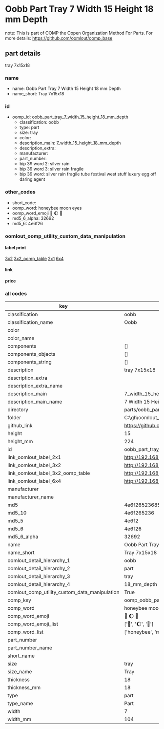 # Oobb Part Tray 7 Width 15 Height 18 mm Depth  

note: This is part of OOMP the Oopen Organization Method For Parts. For more details: https://github.com/oomlout/oomp_base

##  part details
  



tray 7x15x18



### name
* name: Oobb Part Tray 7 Width 15 Height 18 mm Depth
* name_short: Tray 7x15x18 
### id
* oomp_id: oobb_part_tray_7_width_15_height_18_mm_depth
  * classification: oobb
  * type: part
  * size: tray
  * color: 
  * description_main: 7_width_15_height_18_mm_depth
  * description_extra: 
  * manufacturer: 
  * part_number: 
  * bip 39 word 2: silver rain
  * bip 39 word 3: silver rain fragile
  * bip 39 word: silver rain fragile tube festival west stuff luxury egg off daring agent

### other_codes
* short_code: 
* oomp_word: honeybee moon eyes
* oomp_word_emoji :honeybee: :moon: :eyes:
* md5_6_alpha: 32692
* md5_6: 4e6f26






### oomlout_oomp_utility_custom_data_manipulation
#### label print
[3x2](http://192.168.1.245:1112/?label=oomp%2032692)
[3x2_oomp_table](http://192.168.1.108:1112/?label=oomp%2032692)
[2x1](http://192.168.1.242:1112/?label=oomp%2032692)
[6x4](http://192.168.1.55:1112/?label=oomp%2032692)    

#### link

                              

#### price







### all codes 
| key | value |  
| --- | --- |  
| classification | oobb |  
| classification_name | Oobb |  
| color |  |  
| color_name |  |  
| components | [] |  
| components_objects | [] |  
| components_string | [] |  
| description | tray 7x15x18 |  
| description_extra |  |  
| description_extra_name |  |  
| description_main | 7_width_15_height_18_mm_depth |  
| description_main_name | 7 Width 15 Height 18 mm Depth |  
| directory | parts/oobb_part_tray_7_width_15_height_18_mm_depth |  
| folder | C:\gh\oomlout_oobb_version_4_generated_parts\parts\oobb_part_tray_7_width_15_height_18_mm_depth |  
| github_link | https://github.com/oomlout/oomlout_oomp_part_src/tree/main/parts/oobb_part_tray_7_width_15_height_18_mm_depth |  
| height | 15 |  
| height_mm | 224 |  
| id | oobb_part_tray_7_width_15_height_18_mm_depth |  
| link_oomlout_label_2x1 | http://192.168.1.242:1112/?label=oomp%2032692 |  
| link_oomlout_label_3x2 | http://192.168.1.245:1112/?label=oomp%2032692 |  
| link_oomlout_label_3x2_oomp_table | http://192.168.1.108:1112/?label=oomp%2032692 |  
| link_oomlout_label_6x4 | http://192.168.1.55:1112/?label=oomp%2032692 |  
| manufacturer |  |  
| manufacturer_name |  |  
| md5 | 4e6f265236855af3e5aa9ea0b8ec4646 |  
| md5_10 | 4e6f265236 |  
| md5_5 | 4e6f2 |  
| md5_6 | 4e6f26 |  
| md5_6_alpha | 32692 |  
| name | Oobb Part Tray 7 Width 15 Height 18 mm Depth |  
| name_short | Tray 7x15x18  |  
| oomlout_detail_hierarchy_1 | oobb |  
| oomlout_detail_hierarchy_2 | part |  
| oomlout_detail_hierarchy_3 | tray |  
| oomlout_detail_hierarchy_4 | 18_mm_depth |  
| oomlout_oomp_utility_custom_data_manipulation | True |  
| oomp_key | oomp_oobb_part_tray_7_width_15_height_18_mm_depth |  
| oomp_word | honeybee moon eyes |  
| oomp_word_emoji | :honeybee: :moon: :eyes: |  
| oomp_word_emoji_list | [':honeybee:', ':moon:', ':eyes:'] |  
| oomp_word_list | ['honeybee', 'moon', 'eyes'] |  
| part_number |  |  
| part_number_name |  |  
| short_name |  |  
| size | tray |  
| size_name | Tray |  
| thickness | 18 |  
| thickness_mm | 18 |  
| type | part |  
| type_name | Part |  
| width | 7 |  
| width_mm | 104 |  
